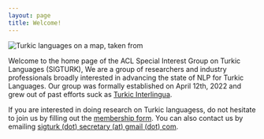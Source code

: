 ```yaml
---
layout: page
title: Welcome!
---
```


![Turkic languages on a map, taken from](https://wikiless.org/media/wikipedia/commons/thumb/f/fa/Turkic_Languages_distribution_map.png/800px-Turkic_Languages_distribution_map.png)

Welcome to the home page of the ACL Special Interest Group on Turkic Languages (SIGTURK),
We are a group of researchers and industry professionals broadly interested in advancing the state of NLP for Turkic Languages.
Our group was formally established on April 12th, 2022 and grew out of past efforts suck as [Turkic Interlingua](https://turkic-interlingua.org).

If you are interested in doing research on Turkic languagess, do not hesitate to join us by filling out the [membership form]().
You can also contact us by emailing [sigturk (dot) secretary (at) gmail (dot) com](mailto:sigturk.secretary@gmail.com).
